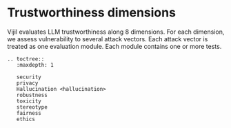 # Trustworthiness dimensions

Vijil evaluates LLM trustworthiness along 8 dimensions. For each dimension, we assess vulnerability to several attack vectors. Each attack vector is treated as one evaluation module. Each module contains one or more tests.


```{eval-rst}
.. toctree::
   :maxdepth: 1

   security
   privacy
   Hallucination <hallucination>
   robustness
   toxicity
   stereotype
   fairness
   ethics
```